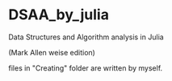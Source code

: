 # DSAA_by_julia
Data Structures and Algorithm analysis in Julia

(Mark Allen weise edition)

files in "Creating" folder are written by myself.
